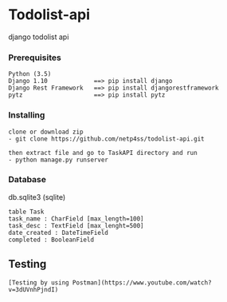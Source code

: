 # Todolist-api
django todolist api

### Prerequisites
```
Python (3.5)
Django 1.10             ==> pip install django
Django Rest Framework   ==> pip install djangorestframework
pytz                    ==> pip install pytz
```

### Installing
```
clone or download zip
- git clone https://github.com/netp4ss/todolist-api.git

then extract file and go to TaskAPI directory and run
- python manage.py runserver
```

### Database 
db.sqlite3 (sqlite)
```
table Task
task_name : CharField [max_length=100]
task_desc : TextField [max_lenght=500]
date_created : DateTimeField
completed : BooleanField
```

## Testing
```
[Testing by using Postman](https://www.youtube.com/watch?v=3dUVnhPjndI)
```
